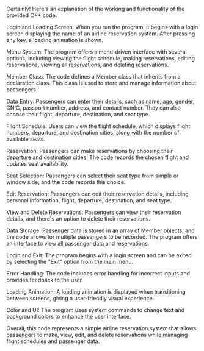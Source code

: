 
Certainly! Here's an explanation of the working and functionality of the provided C++ code:

Login and Loading Screen: When you run the program, it begins with a login screen displaying the name of an airline reservation system. After pressing any key, a loading animation is shown.

Menu System: The program offers a menu-driven interface with several options, including viewing the flight schedule, making reservations, editing reservations, viewing all reservations, and deleting reservations.

Member Class: The code defines a Member class that inherits from a declaration class. This class is used to store and manage information about passengers.

Data Entry: Passengers can enter their details, such as name, age, gender, CNIC, passport number, address, and contact number. They can also choose their flight, departure, destination, and seat type.

Flight Schedule: Users can view the flight schedule, which displays flight numbers, departure, and destination cities, along with the number of available seats.

Reservation: Passengers can make reservations by choosing their departure and destination cities. The code records the chosen flight and updates seat availability.

Seat Selection: Passengers can select their seat type from simple or window side, and the code records this choice.

Edit Reservation: Passengers can edit their reservation details, including personal information, flight, departure, destination, and seat type.

View and Delete Reservations: Passengers can view their reservation details, and there's an option to delete their reservations.

Data Storage: Passenger data is stored in an array of Member objects, and the code allows for multiple passengers to be recorded. The program offers an interface to view all passenger data and reservations.

Login and Exit: The program begins with a login screen and can be exited by selecting the "Exit" option from the main menu.

Error Handling: The code includes error handling for incorrect inputs and provides feedback to the user.

Loading Animation: A loading animation is displayed when transitioning between screens, giving a user-friendly visual experience.

Color and UI: The program uses system commands to change text and background colors to enhance the user interface.

Overall, this code represents a simple airline reservation system that allows passengers to make, view, edit, and delete reservations while managing flight schedules and passenger data.
